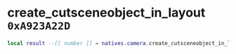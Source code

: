 # create_cutsceneobject_in_layout `0xA923A22D`

```lua
local result --[[ number ]] = natives.camera.create_cutsceneobject_in_layout(_unk0 --[[ number ]], _unk1 --[[ number ]], _unk2 --[[ number ]], _unk3 --[[ number ]])
```